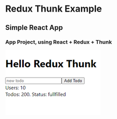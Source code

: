 # Redux Thunk Example

## Simple React App

### App Project, using React + Redux + Thunk

![Project](screenshot/thunk.png 'Project')
